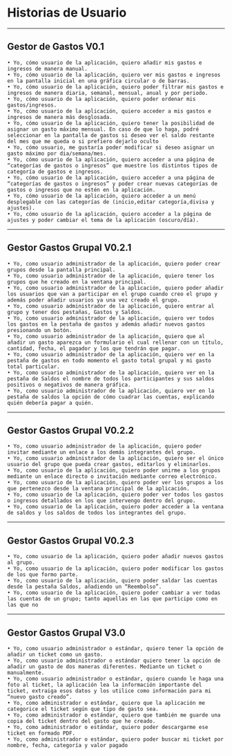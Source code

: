 # **Historias de Usuario**

---

## Gestor de Gastos V0.1

    • Yo, cómo usuario de la aplicación, quiero añadir mis gastos e ingresos de manera manual.
    • Yo, cómo usuario de la aplicación, quiero ver mis gastos e ingresos en la pantalla inicial en una gráfica circular o de barras.
    • Yo, cómo usuario de la aplicación, quiero poder filtrar mis gastos e ingresos de manera diaria, semanal, mensual, anual y por periodo.
    • Yo, cómo usuario de la aplicación, quiero poder ordenar mis gastos/ingresos.
    • Yo, cómo usuario de la aplicación, quiero acceder a mis gastos e ingresos de manera más desglosada.
    • Yo, cómo usuario de la aplicación, quiero tener la posibilidad de asignar un gasto máximo mensual. En caso de que lo haga, podré seleccionar en la pantalla de gastos si deseo ver el saldo restante del mes que me queda o si prefiero dejarlo oculto
    • Yo, cómo usuario, me gustaría poder modificar si deseo asignar un gasto máximo por dia/semana/mes.
    • Yo, cómo usuario de la aplicación, quiero acceder a una página de “categorías de gastos o ingresos” que muestre los distintos tipos de categoría de gastos e ingresos.
    • Yo, cómo usuario de la aplicación, quiero acceder a una página de “categorías de gastos o ingresos” y poder crear nuevas categorías de gastos o ingresos que no estén en la aplicación.
    • Yo, cómo usuario de la aplicación, quiero acceder a un menú desplegable con las categorías de (inicio,editar categoría,divisa y ajustes).
    • Yo, cómo usuario de la aplicación, quiero acceder a la página de ajustes y poder cambiar el tema de la aplicación (oscuro/día).

---

## Gestor Gastos Grupal V0.2.1

    • Yo, como usuario administrador de la aplicación, quiero poder crear grupos desde la pantalla principal.
    • Yo, como usuario administrador de la aplicación, quiero tener los grupos que he creado en la ventana principal.
    • Yo, como usuario administrador de la aplicación, quiero poder añadir los usuarios que van a participar en el grupo cuando creo el grupo y además poder añadir usuarios ya una vez creado el grupo.
    • Yo, como usuario administrador de la aplicación, quiero entrar al grupo y tener dos pestañas, Gastos y Saldos.
    • Yo, como usuario administrador de la aplicación, quiero ver todos los gastos en la pestaña de gastos y además añadir nuevos gastos presionando un botón.
    • Yo, como usuario administrador de la aplicación, quiero que al añadir un gasto aparezca un formulario el cual rellenar con un título, cantidad, fecha, el pagador y los que tendrán que pagar.
    • Yo, como usuario administrador de la aplicación, quiero ver en la pestaña de gastos en todo momento el gasto total grupal y mi gasto total particular.
    • Yo, como usuario administrador de la aplicación, quiero ver en la pestaña de Saldos el nombre de todos los participantes y sus saldos positivos o negativos de manera gráfica. 
    • Yo, como usuario administrador de la aplicación, quiero ver en la pestaña de saldos la opción de cómo cuadrar las cuentas, explicando quién debería pagar a quién.

---

## Gestor Gastos Grupal V0.2.2

    • Yo, como usuario administrador de la aplicación, quiero poder invitar mediante un enlace a los demás integrantes del grupo.
    • Yo, como usuario administrador de la aplicación, quiero ser el único usuario del grupo que pueda crear gastos, editarlos y eliminarlos.
    • Yo, como usuario de la aplicación, quiero poder unirme a los grupos mediante un enlace directo o invitación mediante correo electrónico.
    • Yo, como usuario de la aplicación, quiero poder ver los grupos a los que pertenezco desde la ventana principal de la aplicación.
    • Yo, como usuario de la aplicación, quiero poder ver todos los gastos o ingresos detallados en los que intervengo dentro del grupo.
    • Yo, como usuario de la aplicación, quiero poder acceder a la ventana de saldos y los saldos de todos los integrantes del grupo.

---

## Gestor Gastos Grupal V0.2.3

    • Yo, como usuario de la aplicación, quiero poder añadir nuevos gastos al grupo.
    • Yo, como usuario de la aplicación, quiero poder modificar los gastos de los que formo parte.
    • Yo, como usuario de la aplicación, quiero poder saldar las cuentas desde la pestaña Saldos, añadiendo un “Reembolso”.
    • Yo, como usuario de la aplicación, quiero poder cambiar a ver todas las cuentas de un grupo; tanto aquellas en las que participo como en las que no

---

## Gestor Gastos Grupal V3.0

    • Yo, como usuario administrador o estándar, quiero tener la opción de añadir un ticket como un gasto.
    • Yo, como usuario administrador o estándar quiero tener la opción de añadir un gasto de dos maneras diferentes. Mediante un ticket o manualmente.
    • Yo, como usuario administrador o estándar, quiero cuando le haga una foto al ticket, la aplicación lea la información importante del ticket, extraiga esos datos y los utilice como información para mi “nuevo gasto creado”.
    • Yo, como administrador o estándar, quiero que la aplicación me categorice el ticket según que tipo de gasto sea.
    • Yo, como administrador o estándar, quiero que también me guarde una copia del ticket dentro del gasto que he creado.
    • Yo, como administrador o estándar, quiero poder descargarme ese ticket en formado PDF.
    • Yo, como administrador o estándar, quiero poder buscar mi ticket por nombre, fecha, categoría y valor pagado
